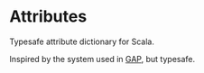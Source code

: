 Attributes
==========

Typesafe attribute dictionary for Scala.

Inspired by the system used in [GAP](www.gap-system.org/Doc/Talks/paper.ps), but typesafe.
